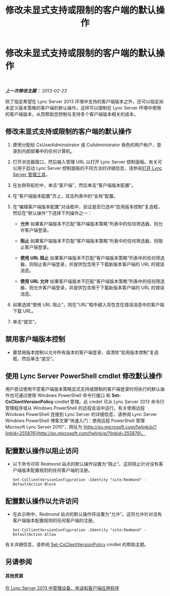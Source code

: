 ﻿---
title: 修改未显式支持或限制的客户端的默认操作
TOCTitle: 修改未显式支持或限制的客户端的默认操作
ms:assetid: 548dd0f5-62fe-4c3f-8952-2b9fd4c5fff3
ms:mtpsurl: https://technet.microsoft.com/zh-cn/library/Gg520994(v=OCS.15)
ms:contentKeyID: 49312877
ms.date: 05/19/2016
mtps_version: v=OCS.15
ms.translationtype: HT
---

# 修改未显式支持或限制的客户端的默认操作

 

_**上一次修改主题：** 2013-02-23_

除了指定希望在 Lync Server 2013 环境中支持的客户端版本之外，还可以指定尚未定义版本策略的客户端的默认操作。这样可以限制在 Lync Server 环境中使用的客户端版本，从而帮助您控制与支持多个客户端版本相关的成本。

## 修改未显式支持或限制的客户端的默认操作

1.  使用分配给 CsUserAdministrator 或 CsAdministrator 角色的用户帐户，登录到内部部署中的任何计算机。

2.  打开浏览器窗口，然后输入管理 URL 以打开 Lync Server 控制面板。有关可以用于启动 Lync Server 控制面板的不同方法的详细信息，请参阅[打开 Lync Server 管理工具](lync-server-2013-open-lync-server-administrative-tools.md)。

3.  在左侧导航栏中，单击“客户端”，然后单击“客户端版本配置”。

4.  在“客户端版本配置”页上，双击列表中的“全局”配置。

5.  在“编辑客户端版本配置”对话框中，验证是否已选中“启用版本控制”复选框，然后在“默认操作”下选择下列操作之一：
    
      - **允许** 如果客户端版本不匹配“客户端版本策略”列表中的任何筛选器，则允许客户端登录。
    
      - **阻止** 如果客户端版本不匹配“客户端版本策略”列表中的任何筛选器，则阻止客户端登录。
    
      - **使用 URL 阻止** 如果客户端版本不匹配“客户端版本策略”列表中的任何筛选器，则阻止客户端登录，并提供包含用于下载新版本客户端的 URL 的错误消息。
    
      - **使用 URL 允许** 如果客户端版本不匹配“客户端版本策略”列表中的任何筛选器，则允许客户端登录，并提供包含用于下载新版本客户端的 URL 的错误消息。

6.  如果选择“使用 URL 阻止”，则在“URL”框中键入将包含在错误消息中的客户端下载 URL。

7.  单击“提交”。

## 禁用客户端版本控制

  - 要禁用版本控制以允许所有版本的客户端登录，请清除“启用版本控制”复选框，然后单击“提交”。

## 使用 Lync Server PowerShell cmdlet 修改默认操作

用户尝试使用不受客户端版本策略显式支持或限制的客户端登录时将执行的默认操作也可通过使用 Windows PowerShell 命令行接口 和 **Set-CsClientVersionPolicy** cmdlet 管理。此 cmdet 可从 Lync Server 2013 命令行管理程序或从 Windows PowerShell 的远程会话中运行。有关使用远程 Windows PowerShell 连接到 Lync Server 的详细信息，请参阅 Lync Server Windows PowerShell 博客文章“快速入门：使用远程 PowerShell 管理 Microsoft Lync Server 2010”，网址为 [http://go.microsoft.com/fwlink/p/?linkId=255876](http://go.microsoft.com/fwlink/p/?linkid=255876)。

## 配置默认操作以阻止访问

  - 以下命令可将 Redmond 站点的默认操作设置为“阻止”。这将阻止针对没有客户端版本配置规则的任何客户端的注册。
    
        Set-CsClientVersionConfiguration -Identity "site:Redmond" -DefaultAction Block

## 配置默认操作以允许访问

  - 在此示例中，Redmond 站点的默认操作将设置为“允许”。这将允许针对没有客户端版本配置规则的任何客户端的注册。
    
        Set-CsClientVersionConfiguration -Identity "site:Redmond" -DefaultAction Allow

有关详细信息，请参阅 [Set-CsClientVersionPolicy](set-csclientversionpolicy.md) cmdlet 的帮助主题。

## 另请参阅

#### 其他资源

[在 Lync Server 2013 中管理设备、电话和客户端应用程序](lync-server-2013-managing-devices-phones-and-client-applications.md)

